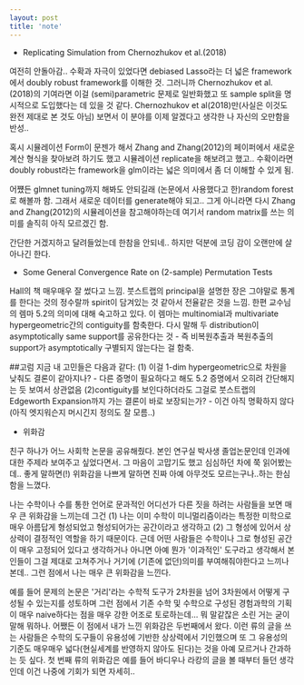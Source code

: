 ```yaml
---
layout: post
title: 'note'
---
```


- Replicating Simulation from Chernozhukov et al.(2018)

여전히 안돌아감.. 수확과 자극이 있었다면 debiased Lasso라는 더 넓은 framework에서 doubly robust framework를 이해한 것. 그러니까 Chernozhukov et al.(2018)의 기여라면 이걸 (semi)parametric 문제로 일반화했고
또 sample split을 명시적으로 도입했다는 데 있을 것 같다. Chernozhukov et al(2018)만(사실은 이것도 완전 제대로 본 것도 아님) 보면서 이 분야를 이제 알겠다고 생각한 나 자신의 오만함을 반성.. 


혹시 시뮬레이션 Form이 문젠가 해서 Zhang and Zhang(2012)의 페이퍼에서 새로운 계산 형식을 찾아보려 하기도 했고 시뮬레이션 replicate을 해보려고 했고.. 수확이라면 doubly robust라는 framework을 glm이라는 넓은 의미에서 좀 더 이해할 수 있게 됨.


어쩄든 glmnet tuning까지 해봐도 안되길래 (논문에서 사용했다고 한)random forest로 해볼까 함. 그래서 새로운 데이터를 generate해야 되고.. 그게 아니라면 다시 Zhang and Zhang(2012)의 시뮬레이션을 참고해야하는데 여기서 random matrix를 쓰는 의미를 솔직히 아직 모르겠긴 함. 


간단한 거겠지하고 달려들었는데 한참을 안되네.. 하지만 덕분에 코딩 감이 오랜만에 살아나긴 한다. 

- Some General Convergence Rate on (2-sample) Permutation Tests

Hall의 책 매우매우 잘 썼다고 느낌. 붓스트랩의 principal을 설명한 장은 그야말로 통계를 한다는 것의 정수랄까 spirit이 담겨있는 것 같아서 전율같은 것을 느낌. 한편 교수님의 렘마 5.2의 의미에 대해 숙고하고 있다.
이 렘마는 multinomial과 multivariate hypergeometric간의 contiguity를 함축한다. 다시 말해 두 distribution이 asymptotically same support를 공유한다는 것 - 즉 비복원추출과 복원추출의 support가 asymptotically 구별되지 않는다는 걸 함축.


##고럼 지금 내 고민들은 다음과 같다: (1) 이걸 1-dim hypergeometric으로 차원을 낮춰도 결론이 같아지나? - 다른 증명이 필요하다고 해도 5.2 증명에서 오히려 간단해지는 듯 보여서 상관없음 (2)contiguity를 보인다하더라도 그걸로 붓스트랩의 Edgeworth Expansion까지 가는 결론이 바로 보장되는가? - 이건 아직 명확하지 않다(아직 엣지워슨지 머시긴지 정의도 잘 모름..)


- 위화감

친구 하나가 어느 사회학 논문을 공유해줬다. 본인 연구실 박사생 졸업논문인데 인과에 대한 주제라 보여주고 싶었다면서. 그 마음이 고맙기도 했고 심심하던 차에 쭉 읽어봤는데.. 좋게 말하면(!) 위화감을 나쁘게 말하면 진짜 아예 아무것도 모르는구나..하는 한심함을 느꼈다. 


나는 수학이나 수를 통한 언어로 문과적인 어디선가 다른 짓을 하려는 사람들을 보면 매우 큰 위화감을 느끼는데 그건 (1) 나는 이미 수학이 미니멀리즘이라는 특정한 미학으로 매우 아름답게 형성되었고 형성되어가는 공간이라고 생각하고 (2) 그 형성에 있어서 상상력이 결정적인 역할을 하기 때문이다. 근데 어떤 사람들은 수학이나 그로 형성된 공간이 매우 고정되어 있다고 생각하거나 아니면 아예 뭔가 '이과적인' 도구라고 생각해서 본인들이 그걸 제대로 고쳐주거나 거기에 (기존에 없던)의미를 부여해줘야한다고 느끼나본데.. 그런 점에서 나는 매우 큰 위화감을 느낀다.


예를 들어 문제의 논문은 '거리'라는 수학적 도구가 2차원을 넘어 3차원에서 어떻게 구성될 수 있는지를 성토하며 그런 점에서 기존 수학 및 수학으로 구성된 경험과학의 기획이 매우 naive하다는 점을 매우 강한 어조로 토로하는데... 뭐 말같잖은 소린 거는 굳이 말해 뭐하나. 어쨌든 이 점에서 내가 느낀 위화감은 두번째에서 왔다. 이런 류의 글을 쓰는 사람들은 수학의 도구들이 유용성에 기반한 상상력에서 기인했으며 또 그 유용성의 기준도 매우매우 넓다(현실세계를 반영하지 않아도 된다)는 것을 아예 모르거나 간과하는 듯 싶다. 첫 번째 류의 위화감은 예를 들어 바디우나 라캉의 글을 볼 때부터 들던 생각인데 이건 나중에 기회가 되면 자세히..  
